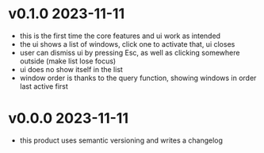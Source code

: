 # v0.1.0 2023-11-11
- this is the first time the core features and ui work as intended
- the ui shows a list of windows, click one to activate that, ui closes
- user can dismiss ui by pressing Esc, as well as clicking somewhere outside (make list lose focus)
- ui does no show itself in the list
- window order is thanks to the query function, showing windows in order last active first

# v0.0.0 2023-11-11
- this product uses semantic versioning and writes a changelog